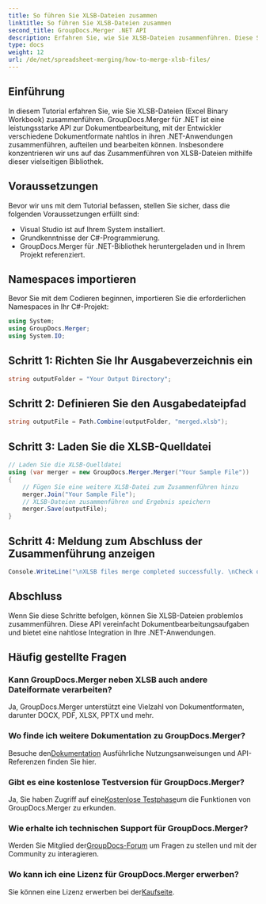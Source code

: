 ```yaml
---
title: So führen Sie XLSB-Dateien zusammen
linktitle: So führen Sie XLSB-Dateien zusammen
second_title: GroupDocs.Merger .NET API
description: Erfahren Sie, wie Sie XLSB-Dateien zusammenführen. Diese Schritt-für-Schritt-Anleitung vereinfacht die Dokumentbearbeitung.
type: docs
weight: 12
url: /de/net/spreadsheet-merging/how-to-merge-xlsb-files/
---
```

## Einführung
In diesem Tutorial erfahren Sie, wie Sie XLSB-Dateien (Excel Binary Workbook) zusammenführen. GroupDocs.Merger für .NET ist eine leistungsstarke API zur Dokumentbearbeitung, mit der Entwickler verschiedene Dokumentformate nahtlos in ihren .NET-Anwendungen zusammenführen, aufteilen und bearbeiten können. Insbesondere konzentrieren wir uns auf das Zusammenführen von XLSB-Dateien mithilfe dieser vielseitigen Bibliothek.
## Voraussetzungen
Bevor wir uns mit dem Tutorial befassen, stellen Sie sicher, dass die folgenden Voraussetzungen erfüllt sind:
- Visual Studio ist auf Ihrem System installiert.
- Grundkenntnisse der C#-Programmierung.
- GroupDocs.Merger für .NET-Bibliothek heruntergeladen und in Ihrem Projekt referenziert.
  

## Namespaces importieren
Bevor Sie mit dem Codieren beginnen, importieren Sie die erforderlichen Namespaces in Ihr C#-Projekt:
```csharp
using System; 
using GroupDocs.Merger;
using System.IO;
```
## Schritt 1: Richten Sie Ihr Ausgabeverzeichnis ein
```csharp
string outputFolder = "Your Output Directory";
```
## Schritt 2: Definieren Sie den Ausgabedateipfad
```csharp
string outputFile = Path.Combine(outputFolder, "merged.xlsb");
```
## Schritt 3: Laden Sie die XLSB-Quelldatei
```csharp
// Laden Sie die XLSB-Quelldatei
using (var merger = new GroupDocs.Merger.Merger("Your Sample File"))
{
    // Fügen Sie eine weitere XLSB-Datei zum Zusammenführen hinzu
    merger.Join("Your Sample File");
    // XLSB-Dateien zusammenführen und Ergebnis speichern
    merger.Save(outputFile);
}
```
## Schritt 4: Meldung zum Abschluss der Zusammenführung anzeigen
```csharp
Console.WriteLine("\nXLSB files merge completed successfully. \nCheck output in {0}", outputFolder);
```

## Abschluss
Wenn Sie diese Schritte befolgen, können Sie XLSB-Dateien problemlos zusammenführen. Diese API vereinfacht Dokumentbearbeitungsaufgaben und bietet eine nahtlose Integration in Ihre .NET-Anwendungen.

## Häufig gestellte Fragen
### Kann GroupDocs.Merger neben XLSB auch andere Dateiformate verarbeiten?
Ja, GroupDocs.Merger unterstützt eine Vielzahl von Dokumentformaten, darunter DOCX, PDF, XLSX, PPTX und mehr.
### Wo finde ich weitere Dokumentation zu GroupDocs.Merger?
 Besuche den[Dokumentation](https://reference.groupdocs.com/merger/net/) Ausführliche Nutzungsanweisungen und API-Referenzen finden Sie hier.
### Gibt es eine kostenlose Testversion für GroupDocs.Merger?
 Ja, Sie haben Zugriff auf eine[Kostenlose Testphase](https://releases.groupdocs.com/)um die Funktionen von GroupDocs.Merger zu erkunden.
### Wie erhalte ich technischen Support für GroupDocs.Merger?
 Werden Sie Mitglied der[GroupDocs-Forum](https://forum.groupdocs.com/c/merger/32) um Fragen zu stellen und mit der Community zu interagieren.
### Wo kann ich eine Lizenz für GroupDocs.Merger erwerben?
 Sie können eine Lizenz erwerben bei der[Kaufseite](https://purchase.groupdocs.com/buy).